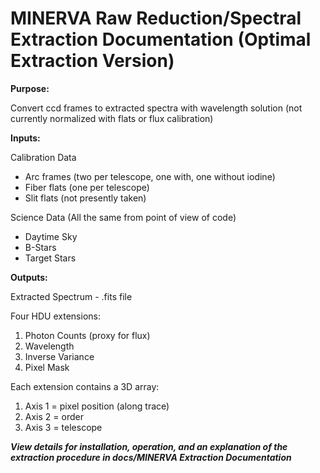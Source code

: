 # MINERVA Raw Reduction/Spectral Extraction Documentation (Optimal Extraction Version)

**Purpose:**

Convert ccd frames to extracted spectra with wavelength solution (not currently normalized with flats or flux calibration)

**Inputs:**

Calibration Data
- Arc frames (two per telescope, one with, one without iodine)
- Fiber flats (one per telescope)
- Slit flats (not presently taken)

Science Data (All the same from point of view of code)
- Daytime Sky
- B-Stars
- Target Stars

**Outputs:**

Extracted Spectrum - .fits file

Four HDU extensions:

1. Photon Counts (proxy for flux)
2. Wavelength
3. Inverse Variance
4. Pixel Mask

Each extension contains a 3D array:

1. Axis 1 = pixel position (along trace)
2. Axis 2 = order
3. Axis 3 = telescope
 
**_View details for installation, operation, and an explanation of the extraction procedure in docs/MINERVA Extraction Documentation_**
